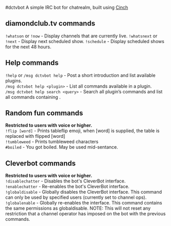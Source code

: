 #dctvbot
A simple IRC bot for chatrealm, built using [Cinch](https://github.com/cinchrb/cinch)

## diamondclub.tv commands
`!whatson` or `!now` - Display channels that are currently live.
`!whatsnext` or `!next` - Display next scheduled show.
`!schedule` - Display scheduled shows for the next 48 hours.

## Help commands
`!help` or `/msg dctvbot help` - Post a short introduction and list available plugins.  
`/msg dctvbot help <plugin>` - List all commands available in a plugin.  
`/msg dctvbot help search <query>` - Search all plugin’s commands and list all commands containing <query>.  

## Random fun commands
**Restricted to users with voice or higher.**  
`!flip [word]` - Prints tableflip emoji, when [word] is supplied, the table is replaced with flipped [word]  
`!tumbleweed` -  Prints tumbleweed characters  
`#boiled` - You got boiled. May be used mid-sentance.  

## Cleverbot commands
**Restricted to users with voice or higher.**  
`!disablechatter` - Disables the bot's CleverBot interface.  
`!enablechatter` - Re-enables the bot's CleverBot interface.  
`!globaldisable` - Globally disables the CleverBot interface. This command can only be used by specified users (currently set to channel ops).  
`!globalenable` - Globally re-enables the interface. This command contains the same permissions as globaldisable. NOTE: This will not reset any restriction that a channel operator has imposed on the bot with the previous commands.
